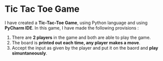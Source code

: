 # Tic Tac Toe Game

I have created a **Tic-Tac-Toe Game**, using Python language and using **PyCharm IDE**. In this game, I have made the following provisions :

1. There are **2 players** in the game and both are able to play the game.
2. The board is **printed out each time, any player makes a move**.
3. Accept the input as given by the player and put it on the baord and **play simuntaneously**.
